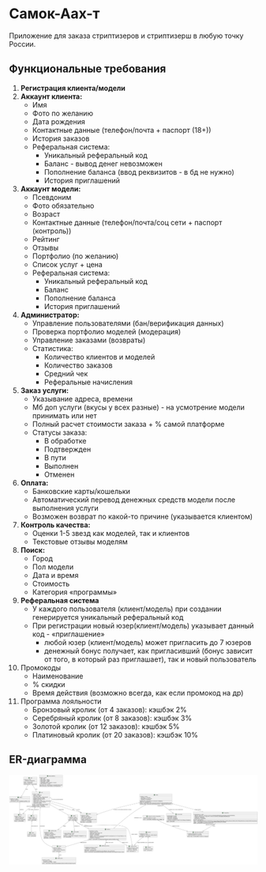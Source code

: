 # Самок-Аах-т

Приложение для заказа стриптизеров и стриптизерш в любую точку России.

## Функциональные требования

1. **Регистрация клиента/модели**
2. **Аккаунт клиента:** 
    - Имя
    - Фото по желанию
    - Дата рождения
    - Контактные данные (телефон/почта + паспорт (18+))
    - История заказов 
    - Реферальная система:
       - Уникальный реферальный код
       - Баланс - вывод денег невозможен
       - Пополнение баланса (ввод реквизитов - в бд не нужно)
       - История приглашений
3. **Аккаунт модели:**
    - Псевдоним
    - Фото обязательно
    - Возраст
    - Контактные данные (телефон/почта/соц сети + паспорт (контроль))
    - Рейтинг
    - Отзывы
    - Портфолио (по желанию)
    - Список услуг + цена
    - Реферальная система:
       - Уникальный реферальный код
       - Баланс
       - Пополнение баланса
       - История приглашений
4. **Администратор:**
    - Управление пользователями (бан/верификация данных)
    - Проверка портфолио моделей (модерация)
    - Управление заказами (возвраты)
    - Статистика:
        - Количество клиентов и моделей
        - Количество заказов
        - Средний чек 
        - Реферальные начисления
5. **Заказ услуги:**
    - Указывание адреса, времени
    - Мб доп услуги (вкусы у всех разные) - на усмотрение модели принимать или нет
    - Полный расчет стоимости заказа + % самой платформе
    - Статусы заказа:
        - В обработке
        - Подтвержден
        - В пути
        - Выполнен
        - Отменен
6. **Оплата:**
    - Банковские карты/кошельки
    - Автоматический перевод денежных средств модели после выполнения услуги
    - Возможен возврат по какой-то причине (указывается клиентом)
7. **Контроль качества:**
    - Оценки 1-5 звезд как моделей, так и клиентов
    - Текстовые отзывы моделям
8. **Поиск:**
    - Город
    - Пол модели
    - Дата и время
    - Стоимость
    - Категория «программы»
9. **Реферальная система**
   - У каждого пользователя (клиент/модель) при создании генерируется уникальный реферальный код
   - При регистрации новый юзер(клиент/модель) указывает данный код - «приглашение» 
      * любой юзер (клиент/модель) может пригласить до 7 юзеров
      * денежный бонус получает, как пригласивший (бонус зависит от того, в который раз приглашает), так и новый пользователь
10. Промокоды
    - Наименование 
    - % скидки 
    - Время действия (возможно всегда, как если промокод на др)
11. Программа лояльности
    - Бронзовый кролик (от 4 заказов): кэшбэк 2% 
    - Серебряный кролик (от 8 заказов): кэшбэк 3% 
    - Золотой кролик (от 12 заказов): кэшбэк 5% 
    - Платиновый кролик (от 20 заказов): кэшбэк 10%

## ER-диаграмма
![](images/ERD.png)
